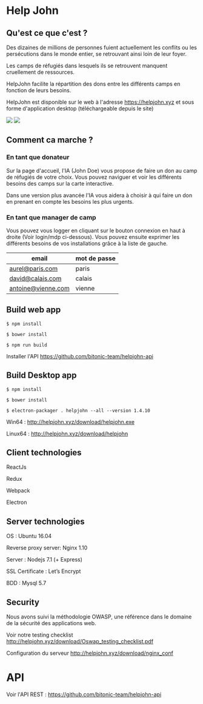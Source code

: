 Help John
===================

## Qu'est ce que c'est ?

Des dizaines de millions de personnes fuient actuellement les conflits ou les persécutions dans le monde entier, se retrouvant ainsi loin de leur foyer. 

Les camps de réfugiés dans lesquels ils se retrouvent manquent cruellement de ressources.

HelpJohn facilite la répartition des dons entre les différents camps en fonction de leurs besoins.

HelpJohn est disponible sur le web à l'adresse https://helpjohn.xyz et sous forme d'application desktop (téléchargeable depuis le site)


[<img src="http://i.imgur.com/FrbueZp.jpg" />](http://i.imgur.com/FrbueZp.jpg)
[<img src="http://i.imgur.com/cjlxrf3.png" />](http://i.imgur.com/cjlxrf3.png)

## Comment ca marche ?
### En tant que donateur
Sur la page d'accueil, l'IA (John Doe) vous propose de faire un don au camp de réfugiés de votre choix.
Vous pouvez naviguer et voir les différents besoins des camps sur la carte interactive.

Dans une version plus avancée l'IA vous aidera à choisir à qui faire un don en prenant en compte les besoins les plus urgents.

### En tant que manager de camp
Vous pouvez vous logger en cliquant sur le bouton connexion en haut à droite (Voir login/mdp ci-dessous).
Vous pouvez ensuite exprimer les différents besoins de vos installations grâce à la liste de gauche.

| email | mot de passe |
|----|----|
| aurel@paris.com | paris |
| david@calais.com | calais |
| antoine@vienne.com | vienne |

## Build web app

`$ npm install`

`$ bower install`

`$ npm run build`

Installer l'API https://github.com/bitonic-team/helpjohn-api

## Build Desktop app

`$ npm install`

`$ bower install`

`$ electron-packager . helpjohn --all --version 1.4.10`

Win64 : http://helpjohn.xyz/download/helpjohn.exe

Linux64 : http://helpjohn.xyz/download/helpjohn

## Client technologies
ReactJs

Redux

Webpack

Electron

## Server technologies
OS : Ubuntu 16.04

Reverse proxy server: Nginx 1.10

Server : Nodejs 7.1 (+ Express)

SSL Certificate : Let’s Encrypt

BDD : Mysql 5.7

## Security

Nous avons suivi la méthodologie OWASP, une référence dans le domaine de la sécurité des applications web.

Voir notre testing checklist http://helpjohn.xyz/download/Oswap_testing_checklist.pdf

Configuration du serveur http://helpjohn.xyz/download/nginx_conf
# API

Voir l'API REST : https://github.com/bitonic-team/helpjohn-api
